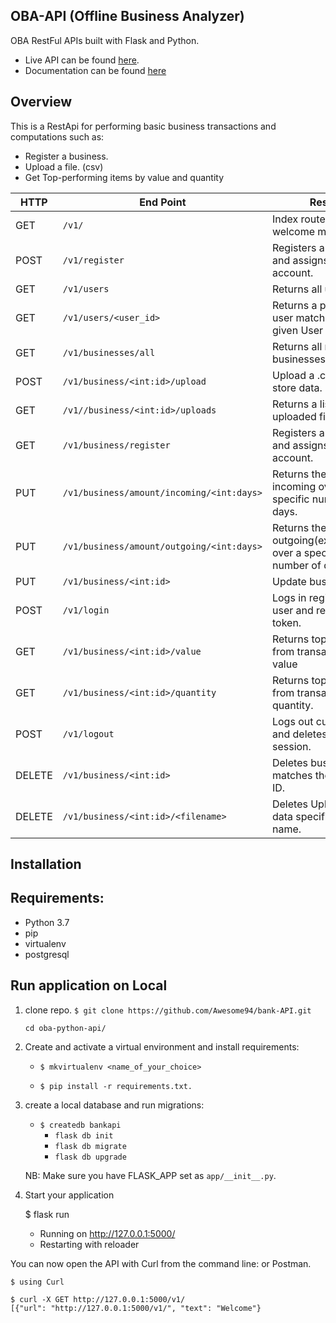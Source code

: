## OBA-API (Offline Business Analyzer)

OBA RestFul APIs built with Flask and Python.
-   Live API can be found [here]('https://oba-api.herokuapp.com/').
-   Documentation can be found [here]('https://documenter.getpostman.com/view/11776096/T1DiHMHq?version=latest')

## Overview
This is a RestApi for performing basic business transactions and computations such as:

-   Register a business.
-   Upload a file. (csv)
-   Get Top-performing items by value and quantity   

HTTP |End Point  | Result
--- | --- | ----------
GET | `/v1/` | Index route returns welcome message.
POST | `/v1/register` | Registers a new user and assigns them an account.
GET | `/v1/users` | Returns all users.
GET | `/v1/users/<user_id>` | Returns a particular user matching the given User ID.
GET | `/v1/businesses/all` | Returns all registered businesses.
POST | `/v1/business/<int:id>/upload` | Upload a .csv file and store data.
GET | `/v1//business/<int:id>/uploads` | Returns a list of all uploaded files.
GET | `/v1/business/register` | Registers a new user and assigns them an account.
PUT | `/v1/business/amount/incoming/<int:days>` | Returns the amount incoming over a specific number of days.
PUT | `/v1/business/amount/outgoing/<int:days>` | Returns the amount outgoing(expenditure) over a specific number of days.
PUT | `/v1/business/<int:id>` | Update business data.
POST | `/v1/login` | Logs in registered user and returns a token.
GET | `/v1/business/<int:id>/value` | Returns top 5 items from transactions by value
GET | `/v1/business/<int:id>/quantity` | Returns top 5 items from transactions by quantity.
POST | `/v1/logout` | Logs out current user and deletes user session.
DELETE | `/v1/business/<int:id>` | Deletes business that matches the provided ID.
DELETE | `/v1/business/<int:id>/<filename>` | Deletes Uploaded file data specified by name.

## Installation

 ## Requirements:

* Python 3.7
* pip
* virtualenv
* postgresql

## Run application on Local
1. clone repo. `$ git clone https://github.com/Awesome94/bank-API.git`

    `cd oba-python-api/`

2. Create and activate a virtual environment and install requirements:

    - `$ mkvirtualenv <name_of_your_choice>`

    - `$ pip install -r requirements.txt.`

3. create a local database and run migrations:
    - `$ createdb bankapi`
        - `flask db init`
        - `flask db migrate`
        - `flask db upgrade`


    NB: Make sure you have FLASK_APP set as `app/__init__.py`.


4. Start your application



    $ flask run
     * Running on http://127.0.0.1:5000/
     * Restarting with reloader

You can now open the API with Curl from the command line:
or Postman.

    $ using Curl

    $ curl -X GET http://127.0.0.1:5000/v1/
    [{"url": "http://127.0.0.1:5000/v1/", "text": "Welcome"}

